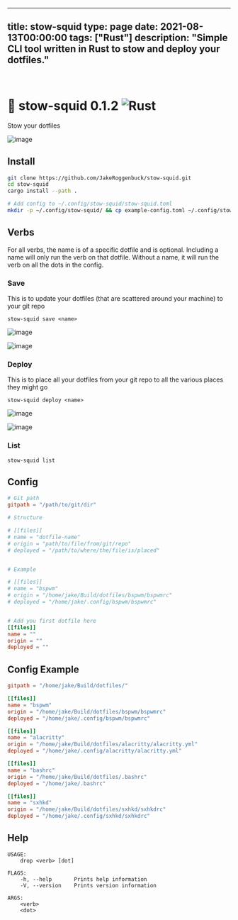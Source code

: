 
---
title: stow-squid
type: page
date: 2021-08-13T00:00:00
tags: ["Rust"]
description: "Simple CLI tool written in Rust to stow and deploy your dotfiles."
---


<br>

# 🦑 stow-squid 0.1.2 ![Rust](https://img.shields.io/github/actions/workflow/status/jakeroggenbuck/stow-squid/rust.yml?branch=main&style=for-the-badge)
Stow your dotfiles

![image](https://user-images.githubusercontent.com/35516367/130694893-177cf2d5-eda1-419a-b6f7-1b2eb1f1d4cf.png)

## Install
```sh
git clone https://github.com/JakeRoggenbuck/stow-squid.git
cd stow-squid
cargo install --path .

# Add config to ~/.config/stow-squid/stow-squid.toml
mkdir -p ~/.config/stow-squid/ && cp example-config.toml ~/.config/stow-squid/stow-squid.toml
```

## Verbs
For all verbs, the name is of a specific dotfile and is optional. Including a name will only run the verb on that dotfile. Without a name, it will run the verb on all the dots in the config.

### Save
This is to update your dotfiles (that are scattered around your machine) to your git repo 
```
stow-squid save <name>
```

![image](https://user-images.githubusercontent.com/35516367/130696265-2dde8c08-5bee-41f4-b48d-8b69e15ac184.png)

![image](https://user-images.githubusercontent.com/35516367/130696302-607159a2-2a69-42d4-9f20-505827e32cb1.png)

### Deploy
This is to place all your dotfiles from your git repo to all the various places they might go
```
stow-squid deploy <name>
```

![image](https://user-images.githubusercontent.com/35516367/130696213-d763bd68-2449-4921-8d40-b22c6114f7cb.png)

![image](https://user-images.githubusercontent.com/35516367/130696199-2c57623d-c6b1-4d79-98f3-f0f4b6ae9286.png)

### List
```
stow-squid list
```

## Config
```toml
# Git path
gitpath = "/path/to/git/dir"

# Structure

# [[files]]
# name = "dotfile-name"
# origin = "path/to/file/from/git/repo"
# deployed = "/path/to/where/the/file/is/placed"


# Example

# [[files]]
# name = "bspwm"
# origin = "/home/jake/Build/dotfiles/bspwm/bspwmrc"
# deployed = "/home/jake/.config/bspwm/bspwmrc"


# Add you first dotfile here
[[files]]
name = ""
origin = ""
deployed = ""
```

## Config Example
```toml
gitpath = "/home/jake/Build/dotfiles/"

[[files]]
name = "bspwm"
origin = "/home/jake/Build/dotfiles/bspwm/bspwmrc"
deployed = "/home/jake/.config/bspwm/bspwmrc"

[[files]]
name = "alacritty"
origin = "/home/jake/Build/dotfiles/alacritty/alacritty.yml"
deployed = "/home/jake/.config/alacritty/alacritty.yml"

[[files]]
name = "bashrc"
origin = "/home/jake/Build/dotfiles/.bashrc"
deployed = "/home/jake/.bashrc"

[[files]]
name = "sxhkd"
origin = "/home/jake/Build/dotfiles/sxhkd/sxhkdrc"
deployed = "/home/jake/.config/sxhkd/sxhkdrc"

```

## Help
```
USAGE:
    drop <verb> [dot]

FLAGS:
    -h, --help       Prints help information
    -V, --version    Prints version information

ARGS:
    <verb>
    <dot>
```

